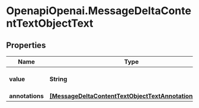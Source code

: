 # OpenapiOpenai.MessageDeltaContentTextObjectText

## Properties

Name | Type | Description | Notes
------------ | ------------- | ------------- | -------------
**value** | **String** | The data that makes up the text. | [optional] 
**annotations** | [**[MessageDeltaContentTextObjectTextAnnotationsInner]**](MessageDeltaContentTextObjectTextAnnotationsInner.md) |  | [optional] 


